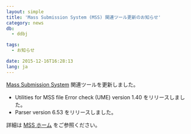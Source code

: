 ```yaml
---
layout: simple
title: 'Mass Submission System (MSS) 関連ツール更新のお知らせ'
category: news
db:
  - ddbj

tags:
  - お知らせ

date: 2015-12-16T16:28:13
lang: ja
---
```


<p><a href="/ddbj/mss.html">Mass Submission System</a> 関連ツールを更新しました。</p>

<ul>
    <li>Utilities for MSS file Error check (UME) version 1.40 をリリースしました。</li>
    <li>Parser version 6.53 をリリースしました。</li>
</ul>

<p>詳細は <a href="/ddbj/mss.html">MSS ホーム</a> をご参照ください。</p>
